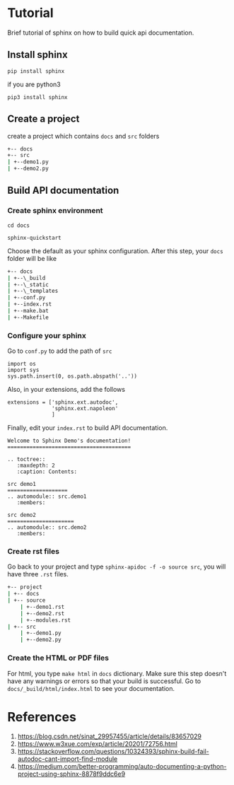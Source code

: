 # Tutorial

Brief tutorial of sphinx on how to build quick api documentation.

## Install sphinx

```
pip install sphinx
```

if you are python3

```
pip3 install sphinx
```

## Create a project

create a project which contains `docs` and `src` folders

```bash
+-- docs
+-- src
| +--demo1.py
| +--demo2.py
```

## Build API documentation

### Create sphinx environment

```
cd docs

sphinx-quickstart
```

Choose the default as your sphinx configuration. After this step, your `docs` folder will be like

```bash
+-- docs
| +--\_build
| +--\_static
| +--\_templates
| +--conf.py
| +--index.rst
| +--make.bat
| +--Makefile
```

### Configure your sphinx

Go to `conf.py` to add the path of `src`

```
import os
import sys
sys.path.insert(0, os.path.abspath('..'))
```

Also, in your extensions, add the follows

```
extensions = ['sphinx.ext.autodoc',
              'sphinx.ext.napoleon'
              ]
```

Finally, edit your `index.rst` to build API documentation.

```
Welcome to Sphinx Demo's documentation!
=======================================

.. toctree::
   :maxdepth: 2
   :caption: Contents:

src demo1
===================
.. automodule:: src.demo1
   :members:

src demo2
=====================
.. automodule:: src.demo2
   :members:
```

### Create rst files

Go back to your project and type `sphinx-apidoc -f -o source src`, you will have three `.rst` files.

```bash
+-- project
| +-- docs
| +-- source
    | +--demo1.rst
    | +--demo2.rst
    | +--modules.rst
| +-- src
    | +--demo1.py
    | +--demo2.py
```

### Create the HTML or PDF files

For html, you type `make html` in `docs` dictionary. Make sure this step doesn't have any warnings or errors so that your build is successful. Go to `docs/_build/html/index.html` to see your documentation.

# References

1. <https://blog.csdn.net/sinat_29957455/article/details/83657029>
2. <https://www.w3xue.com/exp/article/20201/72756.html>
3. <https://stackoverflow.com/questions/10324393/sphinx-build-fail-autodoc-cant-import-find-module>
4. <https://medium.com/better-programming/auto-documenting-a-python-project-using-sphinx-8878f9ddc6e9>
